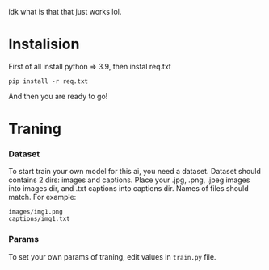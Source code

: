 idk what is that that just works lol.
# Instalision 
First of all install python => 3.9, then instal req.txt
```
pip install -r req.txt
```
And then you are ready to go!

# Traning
### Dataset
To start train your own model for this ai, you need a dataset. Dataset should contains 2 dirs: images and captions.
Place your .jpg, .png, .jpeg images into images dir, and .txt captions into captions dir.
Names of files should match. For example:

```
images/img1.png
captions/img1.txt
```
### Params
To set your own params of traning, edit values in ```train.py``` file.
